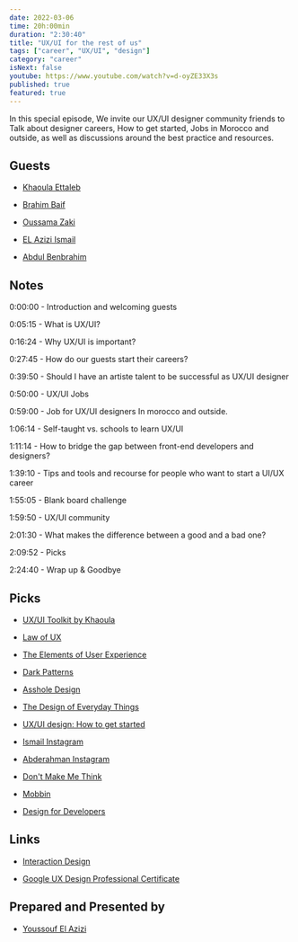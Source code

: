 ```yaml
---
date: 2022-03-06
time: 20h:00min
duration: "2:30:40"
title: "UX/UI for the rest of us"
tags: ["career", "UX/UI", "design"]
category: "career"
isNext: false
youtube: https://www.youtube.com/watch?v=d-oyZE33X3s
published: true
featured: true
---
```


In this special episode, We invite our UX/UI designer community friends to Talk about designer careers, How to get started, Jobs in Morocco and outside, as well as discussions around the best practice and resources.

## Guests

- [Khaoula Ettaleb](https://www.linkedin.com/in/khaoula-ettaleb/)

- [Brahim Baif](https://www.linkedin.com/in/thebrahimbaif/)

- [Oussama Zaki](https://www.linkedin.com/in/zakioussama/)

- [EL Azizi Ismail ](https://www.linkedin.com/in/ismail-el-azizi)

- [Abdul Benbrahim](https://www.linkedin.com/in/abdulbenbrahim/)

## Notes

0:00:00 - Introduction and welcoming guests

0:05:15 - What is UX/UI?

0:16:24 - Why UX/UI is important?

0:27:45 - How do our guests start their careers?

0:39:50 - Should I have an artiste talent to be successful as UX/UI designer

0:50:00 - UX/UI Jobs

0:59:00 - Job for UX/UI designers In morocco and outside.

1:06:14 - Self-taught vs. schools to learn UX/UI

1:11:14 - How to bridge the gap between front-end developers and designers?

1:39:10 - Tips and tools and recourse for people who want to start a UI/UX career

1:55:05 - Blank board challenge

1:59:50 - UX/UI community

2:01:30 - What makes the difference between a good and a bad one?

2:09:52 - Picks

2:24:40 - Wrap up & Goodbye

## Picks

- [UX/UI Toolkit by Khaoula ](https://khettaleb.notion.site/UX-UI-Toolkit-by-Khaoula-Geeksblabla-8407f594d31844088e890caa58a5a7a8)

- [Law of UX](https://lawsofux.com/)

- [The Elements of User Experience](https://www.amazon.com/Elements-User-Experience-User-Centered-Design/dp/0735712026)

- [Dark Patterns](https://www.darkpatterns.org/)

- [Asshole Design](https://www.reddit.com/r/assholedesign/)

- [The Design of Everyday Things](https://www.amazon.com/Design-Everyday-Things-Revised-Expanded/dp/0465050654)

- [UX/UI design: How to get started](https://ismailelazizi.com/blog/ux-ui-design-how-to-get-started)

- [Ismail Instagram ](https://www.instagram.com/ismail_elazizi/)

- [Abderahman Instagram ](https://www.instagram.com/abdulbenbrahim/)

- [Don't Make Me Think ](https://www.amazon.com/Dont-Make-Me-Think-Usability/dp/0321344758)

- [Mobbin](https://mobbin.design/browse/ios/apps)

- [Design for Developers](https://frontendmasters.com/courses/design-for-developers/)

## Links

- [Interaction Design](https://www.interaction-design.org/)

- [Google UX Design Professional Certificate](https://www.coursera.org/professional-certificates/google-ux-design)

## Prepared and Presented by

- [Youssouf El Azizi](https://elazizi.com/)
